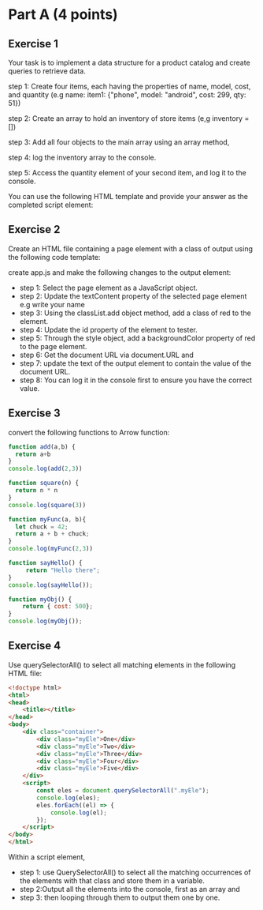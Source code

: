 

# Part A (4 points)

## Exercise 1

Your task is to implement a data structure for a product catalog and create queries to retrieve data.

step 1: Create four items, each having the properties of name, model, cost, and quantity (e.g name: item1: {"phone",    model: "android", cost: 299, qty: 51})

step 2: Create an array to hold an inventory of store items (e,g inventory = [])

step 3: Add all four objects to the main array using an array method,

step 4: log the inventory array to the console.

step 5: Access the quantity element of your second item, and log it to the console.  

You can use the following HTML template and provide your answer as the completed script element:

<!DOCTYPE html>
<html>
<head>
    <title>Complete JavaScript Course</title>
</head>
<body>
    <div id="message"></div>
    <div id="output"></div>
    <script src="app.js"></script>
	
</body>
</html>

## Exercise 2

Create an HTML file containing a page element with a class of output using the following code template:

<!DOCTYPE html >
<html>
	<div class="output"></div>
  <script src="app.js"></script>
</html>

create app.js and make the following changes to the output element:

- step 1: Select the page element as a JavaScript object.
- step 2: Update the textContent property of the selected page element e.g write your name
- step 3: Using the classList.add object method, add a class of red to the element.
- step 4: Update the id property of the element to tester.
- step 5: Through the style object, add a backgroundColor property of red to the page element.
- step 6: Get the document URL via document.URL and 
- step 7: update the text of the output element to contain the value of the document URL. 
- step 8: You can log it in the console first to ensure you have the correct value.

## Exercise 3

convert the following functions to Arrow function:

```js
function add(a,b) {
  return a+b
}
console.log(add(2,3))
```

```js
function square(n) {
  return n * n
}
console.log(square(3)) 
```

```js
function myFunc(a, b){
  let chuck = 42;
  return a + b + chuck;
}
console.log(myFunc(2,3))
```
        

```js
function sayHello() {
     return "Hello there";
}
console.log(sayHello());		
```

```js
function myObj() {
    return { cost: 500};
}
console.log(myObj());		
```
		
## Exercise 4

Use querySelectorAll() to select all matching elements in the following HTML file:

```html
<!doctype html>
<html>
<head>
    <title></title>
</head>
<body>
    <div class="container">
        <div class="myEle">One</div>
        <div class="myEle">Two</div>
        <div class="myEle">Three</div>
        <div class="myEle">Four</div>
        <div class="myEle">Five</div>
    </div>
    <script>
        const eles = document.querySelectorAll(".myEle");
        console.log(eles);
        eles.forEach((el) => {
            console.log(el);
        });
    </script>
</body>
</html>
```


Within a script element, 

- step 1: use QuerySelectorAll() to select all the matching occurrences of the elements with that class and store them in a variable.
- step 2:Output all the elements into the console, first as an array and 
- step 3: then looping through them to output them one by one.





